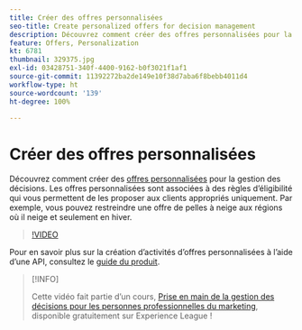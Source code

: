 ```yaml
---
title: Créer des offres personnalisées
seo-title: Create personalized offers for decision management
description: Découvrez comment créer des offres personnalisées pour la gestion des décisions. Les offres personnalisées sont associées à des règles d’éligibilité qui vous permettent de les proposer aux clients appropriés uniquement.
feature: Offers, Personalization
kt: 6781
thumbnail: 329375.jpg
exl-id: 03428751-340f-4400-9162-b0f3021f1af1
source-git-commit: 11392272ba2de149e10f38d7aba6f8bebb4011d4
workflow-type: ht
source-wordcount: '139'
ht-degree: 100%

---
```


# Créer des offres personnalisées

Découvrez comment créer des [offres personnalisées](https://experienceleague.adobe.com/docs/journey-optimizer/using/offer-decisioniong/managing-offers-in-the-offer-library/creating-personalized-offers.html?lang=fr) pour la gestion des décisions. Les offres personnalisées sont associées à des règles d’éligibilité qui vous permettent de les proposer aux clients appropriés uniquement. Par exemple, vous pouvez restreindre une offre de pelles à neige aux régions où il neige et seulement en hiver.

>[!VIDEO](https://video.tv.adobe.com/v/329375?quality=12&learn=on)

Pour en savoir plus sur la création d’activités d’offres personnalisées à lʼaide dʼune API, consultez le [guide du produit](https://experienceleague.adobe.com/docs/journey-optimizer/using/offer-decisioniong/api-reference/offers-api/personalized-offers/create.html?lang=fr).

>[!INFO]
>
> Cette vidéo fait partie d’un cours, [Prise en main de la gestion des décisions pour les personnes professionnelles du marketing](https://experienceleague.adobe.com/?recommended=ExperiencePlatform-U-1-2020.1.offerdecisioning), disponible gratuitement sur Experience League !
